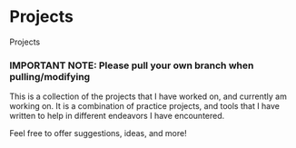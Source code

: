 # Projects
Projects
### IMPORTANT NOTE: Please pull your own branch when pulling/modifying

This is a collection of the projects that I have worked on, and currently am working on.
It is a combination of practice projects, and tools that I have written to help in different endeavors I have encountered.

Feel free to offer suggestions, ideas, and more!

 
